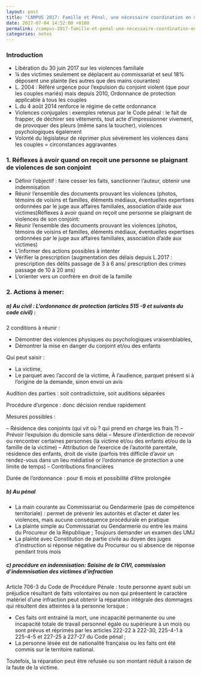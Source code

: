```yaml
---
layout: post
title: "CAMPUS 2017: Famille et Pénal, une nécessaire coordination en matière de violences conjugales"
date: 2017-07-04 14:52:00 +0100
permalink: /campus-2017-famille-et-penal-une-necessaire-coordination-en-matiere-de-violences-conjugales/
categories: notes
---
```


### Introduction

- Libération du 30 juin 2017 sur les violences familiale
- ¼ des victimes seulement se déplacent au commissariat et seul 18% déposent une plainte (les autres que des mains courantes)
- L. 2004 : Référé urgence pour l’expulsion du conjoint violent (que pour les couples mariés) mais depuis 2010, Ordonnance de protection applicable à tous les couples
- L.du 4 août 2014 renforce le régime de cette ordonnance
- Violences conjugales : exemples retenus par le Code pénal : le fait de frapper, de déchirer ses vêtements, tout acte d’impressionner vivement, de provoquer des pleurs (même sans la toucher), violences psychologiques également
- Volonté du législateur de réprimer plus sévèrement les violences dans les couples = circonstances aggravantes

### 1. Réflexes à avoir quand on reçoit une personne se plaignant de violences de son conjoint

- Définir l’objectif : faire cesser les faits, sanctionner l’auteur, obtenir une indemnisation
- Réunir l’ensemble des documents prouvant les violences (photos, témoins de voisins et familles, éléments médiaux, éventuelles expertises ordonnées par le juge aux affaires familiales, association d’aide aux victimes)Réflexes à avoir quand on reçoit une personne se plaignant de violences de son conjoint:
- Réunir l’ensemble des documents prouvant les violences (photos, témoins de voisins et familles, éléments médiaux, éventuelles expertises ordonnées par le juge aux affaires familiales, association d’aide aux victimes)
- L’informer des actions possibles à intenter
- Vérifier la prescription (augmentation des délais depuis L.2017 : prescription des délits passage de 3 à 6 ans/ prescription des crimes passage de 10 à 20 ans)
- L’orienter vers un confrère en droit de la famille

### 2. Actions à mener:

##### a) Au civil : L’ordonnance de protection (articles 515 -9 et suivants du code civil) :

2 conditions à réunir :

- Démontrer des violences physiques ou psychologiques vraisemblables,
- Démontrer la mise en danger du conjoint et/ou des enfants

Qui peut saisir :

- La victime,
- Le parquet avec l’accord de la victime,
  À l’audience, parquet présent si à l’origine de la demande, sinon envoi un avis

Audition des parties : soit contradictoire, soit auditions séparées

Procédure d’urgence : donc décision rendue rapidement

Mesures possibles :

– Résidence des conjoints (qui vit où ? qui prend en charge les frais ?)
– Prévoir l’expulsion du domicile sans délai
– Mesure d’interdiction de recevoir ou rencontrer certaines personnes (la victime et/ou des enfants et/ou de la famille de la victime)
– Attribution de l’exercice de l’autorité parentale, résidence des enfants, droit de visite (parfois très difficile d’avoir un            rendez-vous dans un lieu médiatisé or l’ordonnance de protection a une limite de temps)
–  Contributions financières

Durée de l’ordonnance : pour 6 mois et possibilité d’être prolongée

##### b) Au pénal

- La main courante au Commissariat ou Gendarmerie (pas de compétence territoriale) : permet de prévenir les autorités et d’acter et dater les violences, mais aucune conséquence procédurale en pratique
- La plainte simple au Commissariat ou Gendarmerie ou entre les mains du Procureur de la République ; Toujours demander un examen des UMJ
- La plainte avec Constitution de partie civile au doyen des juges d’instruction si réponse négative du Procureur ou si absence de réponse pendant trois mois

##### c) procédure en indemnisation: Saisine de la CIVI, commission d’indemnisation des victimes d’infraction

Article 706-3 du Code de Procédure Pénale : toute personne ayant subi un préjudice résultant de faits volontaires ou non qui présentent le caractère matériel d’une infraction peut obtenir la réparation intégrale des dommages qui résultent des atteintes à la personne lorsque :

- Ces faits ont entrainé la mort, une incapacité permanente ou une incapacité totale de travail personnel égale ou supérieure à un mois ou sont prévus et réprimés par les articles 222-22 à 222-30, 225-4-1 à 225-4-5 et 227-25 à 227-27 du Code pénal ;
- La personne lésée est de nationalité française ou les faits ont été commis sur le territoire national.

Toutefois, la réparation peut être refusée ou son montant réduit à raison de la faute de la victime.


